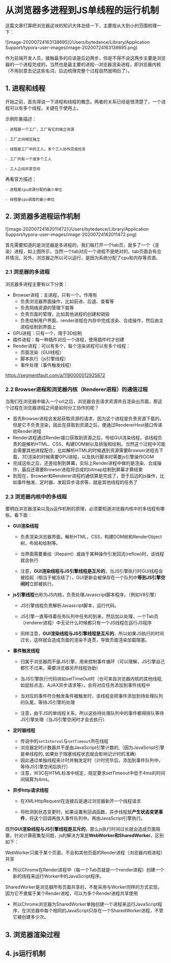 # 从浏览器多进程到JS单线程的运行机制

这篇文章打算把浏览器这块的知识大体总结一下，主要按从大到小的范围梳理一下：

![image-20200724163138695](/Users/bytedance/Library/Application Support/typora-user-images/image-20200724163138695.png)

作为前端开发人员，接触最多的应该是后边两步，但是不得不说这两步主要是浏览器的一个进程完成的，当然也是最主要的进程--浏览器渲染进程，即浏览器内核（不用刻意去记这些名词，后边梳理完整个过程自然就明白了）。



## 1. 进程和线程

开始之前，首先得说一下进程和线程的概念。两者的关系已经是很清楚了，一个进程可以有多个线程，关键在于使用上。

示例形象描述：

```
- 进程是一个工厂，工厂有它的独立资源

- 工厂之间相互独立

- 线程是工厂中的工人，多个工人协作完成任务

- 工厂内有一个或多个工人

- 工人之间共享空间
```

再看官方描述：

```
- 进程是cpu资源分配的最小单位

- 线程是cpu调度的最小单位
```



## 2. 浏览器多进程运作机制

![image-20200724162011472](/Users/bytedance/Library/Application Support/typora-user-images/image-20200724162011472.png)

首先需要知道的是浏览器是多进程的，我们每打开一个tab页，就多了一个（渲染）进程，如上图所示，当然一个tab对应一个进程不是绝对的，tab页面会有合并情况。另外，浏览器之所以可以运行，是因为系统分配了cpu和内存等资源。



### 2.1 浏览器的多进程

浏览器多进程主要有以下分类：

+ Browser进程：主进程，只有一个。作用有
  + 负责浏览器界面操作，比如前进、后退、查看等
  + 负责网络资源的管理下载等
  + 负责页面的管理，比如其他进程的创建和销毁
  + 负责绘制用户界面，render进程在内存中完成渲染、合成操作，然后由主进程绘制到界面上
+ GPU进程：只有一个，用于3D绘制
+ 插件进程：每一种插件对应一个进程，使用插件时才创建
+ Render进程：可以有多个，每个渲染进程可以有多个线程：
  + 页面渲染（GUI线程）
  + 脚本执行（js引擎线程）
  + 事件处理（事件触发线程）

https://segmentfault.com/a/1190000012925872

### 2.2 Browser进程和浏览器内核（Renderer进程）的通信过程

当我们在浏览器中输入一个url之后，浏览器会去请求资源并且渲染出页面，那这个过程在浏览器进程之间是如何分工协作的呢？

+ 首先Browser进程会发起获取资源的请求，因为这个进程是负责资源下载的，但是它不负责渲染，因此在获取到资源之后，便通过RendererHost接口传递给Render进程
+ Render进程通过Render接口获取到资源之后，传给GUI渲染线程，该线程负责的是解析HTML、CSS、构建DOM树以及排版和绘制。当然这个过程中可能会需要其他进程配合，比如解析HTML的时候遇到资源需要Browser进程去下载，3D渲染的时候需要GPU进程，以及执行脚本时需要js引擎操作DOM
+ 完成这些之后，还差绘制到屏幕，实际上Render进程中做的是渲染、合成操作，最后还需要Browser进程将合成的bitmap绘制到屏幕才算结束
+ 到现在，Browser和Renderer进程的通信算是完成了，至于后边的js操作，比如事件触发、定时器、发起异步请求等，就是其他线程的任务了



### 2.3 浏览器内核中的多线程

要明白浏览器渲染以及js运作机制的原理，必须要知道浏览器内核中的多线程有哪些。看下面：

+ **GUI渲染线程**

  + 负责渲染浏览器界面，解析HTML，CSS，构建DOM树和RenderObject树，布局和绘制等。

  + 当界面需要重绘（Repaint）或由于某种操作引发回流(reflow)时，该线程就会执行

  + 注意，**GUI渲染线程与JS引擎线程是互斥的**，当JS引擎执行时GUI线程会被挂起（相当于被冻结了），GUI更新会被保存在一个队列中**等到JS引擎空闲时**立即被执行。

+ **js引擎线程**也称为JS内核，负责处理Javascript脚本程序。（例如V8引擎）

  + JS引擎线程负责解析Javascript脚本，运行代码。

  + JS引擎一直等待着任务队列中任务的到来，然后加以处理，一个Tab页（renderer进程）中无论什么时候都只有一个JS线程在运行JS程序

  + 同样注意，**GUI渲染线程与JS引擎线程是互斥的**，所以如果JS执行的时间过长，这样就会造成页面的渲染不连贯，导致页面渲染加载阻塞。

+ **事件触发线程**

  + 归属于浏览器而不是JS引擎，用来控制事件循环（可以理解，JS引擎自己都忙不过来，需要浏览器另开线程协助）

  + 当JS引擎执行代码块如setTimeOut时（也可来自浏览器内核的其他线程,如鼠标点击、AJAX异步请求等），会将对应任务添加到事件线程中

  + 当对应的事件符合触发条件被触发时，该线程会把事件添加到待处理队列的队尾，等待JS引擎的处理

  + 注意，由于JS的单线程关系，所以这些待处理队列中的事件都得排队等待JS引擎处理（当JS引擎空闲时才会去执行）

+ **定时器线程**
  + 传说中的`setInterval`与`setTimeout`所在线程
  + 浏览器定时计数器并不是由JavaScript引擎计数的,（因为JavaScript引擎是单线程的, 如果处于阻塞线程状态就会影响记计时的准确）
  + 因此通过单独线程来计时并触发定时（计时完毕后，添加到事件队列中，等待JS引擎空闲后执行）
  + 注意，W3C在HTML标准中规定，规定要求setTimeout中低于4ms的时间间隔算为4ms。

+ **异步http请求线程**
  + 在XMLHttpRequest在连接后是通过浏览器新开一个线程请求

  + 将检测到状态变更时，如果设置有回调函数，异步线程就**产生状态变更事件**，将这个回调再放入事件队列中。再由JavaScript引擎执行。



既然**GUI渲染线程与JS引擎线程是互斥的**，那么js执行时间过长就会造成页面阻塞，针对计算密集型问题，js的解决方案是**WebWorker和SharedWorker**。区别如下：

WebWorker只属于某个页面，不会和其他页面的Render进程（浏览器内核进程）共享

- 所以Chrome在Render进程中（每一个Tab页就是一个render进程）创建一个新的线程来运行Worker中的JavaScript程序。

SharedWorker是浏览器所有页面共享的，不能采用与Worker同样的方式实现，因为它不隶属于某个Render进程，可以为多个Render进程共享使用

- 所以Chrome浏览器为SharedWorker单独创建一个进程来运行JavaScript程序，在浏览器中每个相同的JavaScript只存在一个SharedWorker进程，不管它被创建多少次。



## 3. 浏览器渲染过程



## 4. js运行机制

